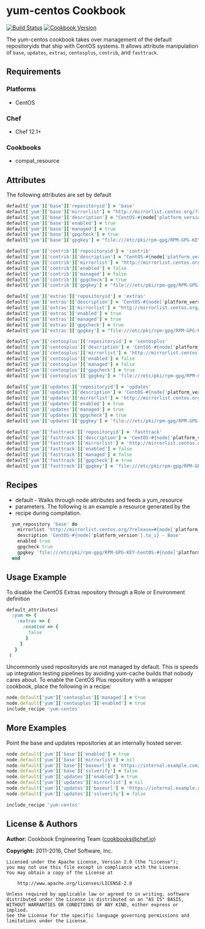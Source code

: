 # yum-centos Cookbook

[![Build Status](https://travis-ci.org/chef-cookbooks/yum-centos.svg?branch=master)](http://travis-ci.org/chef-cookbooks/yum-centos) [![Cookbook Version](https://img.shields.io/cookbook/v/yum-centos.svg)](https://supermarket.chef.io/cookbooks/yum-centos)

The yum-centos cookbook takes over management of the default repositoryids that ship with CentOS systems. It allows attribute manipulation of `base`, `updates`, `extras`, `centosplus`, `contrib`, and `fasttrack`.

## Requirements

### Platforms

- CentOS

### Chef

- Chef 12.1+

### Cookbooks

- compat_resource

## Attributes

The following attributes are set by default

```ruby
default['yum']['base']['repositoryid'] = 'base'
default['yum']['base']['mirrorlist'] = "http://mirrorlist.centos.org/?release=#{node['platform_version'].to_i}&arch=$basearch&repo=os"
default['yum']['base']['description'] = "CentOS-#{node['platform_version'].to_i} - Base"
default['yum']['base']['enabled'] = true
default['yum']['base']['managed'] = true
default['yum']['base']['gpgcheck'] = true
default['yum']['base']['gpgkey'] = "file:///etc/pki/rpm-gpg/RPM-GPG-KEY-CentOS-#{node['platform_version'].to_i}"
```

```ruby
default['yum']['contrib']['repositoryid'] = 'contrib'
default['yum']['contrib']['description'] = "CentOS-#{node['platform_version'].to_i} - Contrib"
default['yum']['contrib']['mirrorlist'] = "http://mirrorlist.centos.org/?release=#{node['platform_version'].to_i}&arch=$basearch&repo=contrib"
default['yum']['contrib']['enabled'] = false
default['yum']['contrib']['managed'] = false
default['yum']['contrib']['gpgcheck'] = true
default['yum']['contrib']['gpgkey'] = "file:///etc/pki/rpm-gpg/RPM-GPG-KEY-CentOS-#{node['platform_version'].to_i}"
```

```ruby
default['yum']['extras']['repositoryid'] = 'extras'
default['yum']['extras']['description'] = 'CentOS-#{node['platform_version'].to_i} - Extras'
default['yum']['extras']['mirrorlist'] = "http://mirrorlist.centos.org/?release=#{node['platform_version'].to_i}&arch=$basearch&repo=extras"
default['yum']['extras']['enabled'] = true
default['yum']['extras']['managed'] = true
default['yum']['extras']['gpgcheck'] = true
default['yum']['extras']['gpgkey'] = "file:///etc/pki/rpm-gpg/RPM-GPG-KEY-CentOS-#{node['platform_version'].to_i}"
```

```ruby
default['yum']['centosplus']['repositoryid'] = 'centosplus'
default['yum']['centosplus']['description'] = 'CentOS-#{node['platform_version'].to_i} - Centosplus'
default['yum']['centosplus']['mirrorlist'] = 'http://mirrorlist.centos.org/?release=#{node['platform_version'].to_i}&arch=$basearch&repo=centosplus'
default['yum']['centosplus']['enabled'] = false
default['yum']['centosplus']['managed'] = false
default['yum']['centosplus']['gpgcheck'] = true
default['yum']['centosplus']['gpgkey'] = 'file:///etc/pki/rpm-gpg/RPM-GPG-KEY-CentOS-#{node['platform_version'].to_i}'
```

```ruby
default['yum']['updates']['repositoryid'] = 'updates'
default['yum']['updates']['description'] = 'CentOS-#{node['platform_version'].to_i} - Updates'
default['yum']['updates']['mirrorlist'] = 'http://mirrorlist.centos.org/?release=#{node['platform_version'].to_i}&arch=$basearch&repo=updates'
default['yum']['updates']['enabled'] = true
default['yum']['updates']['managed'] = true
default['yum']['updates']['gpgcheck'] = true
default['yum']['updates']['gpgkey'] = 'file:///etc/pki/rpm-gpg/RPM-GPG-KEY-CentOS-#{node['platform_version'].to_i}'
```

```ruby
default['yum']['fasttrack']['repositoryid'] = 'fasttrack'
default['yum']['fasttrack']['description'] = 'CentOS-#{node['platform_version'].to_i} - fasttrack'
default['yum']['fasttrack']['mirrorlist'] = 'http://mirrorlist.centos.org/?release=#{node['platform_version'].to_i}&arch=$basearch&repo=fasttrack&infra=$infra'
default['yum']['fasttrack']['enabled'] = false
default['yum']['fasttrack']['managed'] = false
default['yum']['fasttrack']['gpgcheck'] = true
default['yum']['fasttrack']['gpgkey'] = 'file:///etc/pki/rpm-gpg/RPM-GPG-KEY-CentOS-#{node['platform_version'].to_i}'
```

## Recipes

- default - Walks through node attributes and feeds a yum_resource
- parameters. The following is an example a resource generated by the
- recipe during compilation.

```ruby
  yum_repository 'base' do
    mirrorlist 'http://mirrorlist.centos.org/?release=#{node['platform_version'].to_i}&arch=$basearch&repo=os'
    description 'CentOS-#{node['platform_version'].to_i} - Base'
    enabled true
    gpgcheck true
    gpgkey 'file:///etc/pki/rpm-gpg/RPM-GPG-KEY-CentOS-#{node['platform_version'].to_i}'
  end
```

## Usage Example

To disable the CentOS Extras repository through a Role or Environment definition

```ruby
default_attributes(
  :yum => {
    :extras => {
      :enabled => {
        false
       }
     }
   }
 )
```

Uncommonly used repositoryids are not managed by default. This is speeds up integration testing pipelines by avoiding yum-cache builds that nobody cares about. To enable the CentOS Plus repository with a wrapper cookbook, place the following in a recipe:

```ruby
node.default['yum']['centosplus']['managed'] = true
node.default['yum']['centosplus']['enabled'] = true
include_recipe 'yum-centos'
```

## More Examples

Point the base and updates repositories at an internally hosted server.

```ruby
node.default['yum']['base']['enabled'] = true
node.default['yum']['base']['mirrorlist'] = nil
node.default['yum']['base']['baseurl'] = 'https://internal.example.com/centos/6/os/x86_64'
node.default['yum']['base']['sslverify'] = false
node.default['yum']['updates']['enabled'] = true
node.default['yum']['updates']['mirrorlist'] = nil
node.default['yum']['updates']['baseurl'] = 'https://internal.example.com/centos/6/updates/x86_64'
node.default['yum']['updates']['sslverify'] = false

include_recipe 'yum-centos'
```

## License & Authors

**Author:** Cookbook Engineering Team ([cookbooks@chef.io](mailto:cookbooks@chef.io))

**Copyright:** 2011-2016, Chef Software, Inc.

```
Licensed under the Apache License, Version 2.0 (the "License");
you may not use this file except in compliance with the License.
You may obtain a copy of the License at

    http://www.apache.org/licenses/LICENSE-2.0

Unless required by applicable law or agreed to in writing, software
distributed under the License is distributed on an "AS IS" BASIS,
WITHOUT WARRANTIES OR CONDITIONS OF ANY KIND, either express or implied.
See the License for the specific language governing permissions and
limitations under the License.
```
